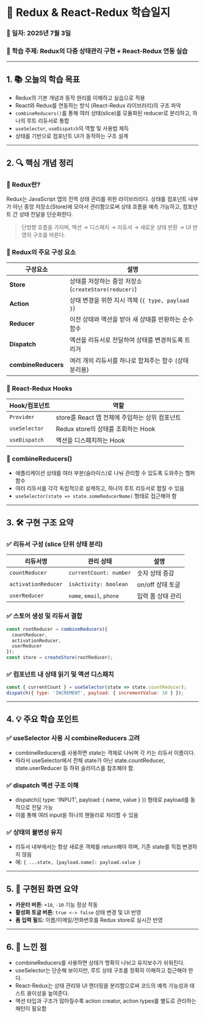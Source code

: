 
# 📝 Redux & React-Redux 학습일지

### 📆 일자: 2025년 7월 3일  
### 🧩 학습 주제: Redux의 다중 상태관리 구현 + React-Redux 연동 실습

---

## 1. 📚 오늘의 학습 목표

- Redux의 기본 개념과 동작 원리를 이해하고 실습으로 적용
- React와 Redux를 연동하는 방식 (React-Redux 라이브러리)의 구조 파악
- `combineReducers()`를 통해 여러 상태(slice)를 모듈화된 reducer로 분리하고, 하나의 루트 리듀서로 통합
- `useSelector`, `useDispatch`의 역할 및 사용법 체득
- 상태를 기반으로 컴포넌트 UI가 동작하는 구조 설계

---

## 2. 🔍 핵심 개념 정리

### 📌 Redux란?

Redux는 JavaScript 앱의 전역 상태 관리를 위한 라이브러리다. 상태를 컴포넌트 내부가 아닌 중앙 저장소(Store)에 모아서 관리함으로써 상태 흐름을 예측 가능하고, 컴포넌트 간 상태 전달을 단순화한다.

> 단방향 흐름을 가지며, 액션 → 디스패치 → 리듀서 → 새로운 상태 반환 → UI 반영의 구조를 따른다.

### 📌 Redux의 주요 구성 요소

| 구성요소        | 설명 |
|-----------------|------|
| **Store**       | 상태를 저장하는 중앙 저장소 (`createStore(reducer)`) |
| **Action**      | 상태 변경을 위한 지시 객체 (`{ type, payload }`) |
| **Reducer**     | 이전 상태와 액션을 받아 새 상태를 반환하는 순수 함수 |
| **Dispatch**    | 액션을 리듀서로 전달하여 상태를 변경하도록 트리거 |
| **combineReducers** | 여러 개의 리듀서를 하나로 합쳐주는 함수 (상태 분리용) |

### 📌 React-Redux Hooks

| Hook/컴포넌트   | 역할 |
|----------------|------|
| `Provider`     | store를 React 앱 전체에 주입하는 상위 컴포넌트 |
| `useSelector`  | Redux store의 상태를 조회하는 Hook |
| `useDispatch`  | 액션을 디스패치하는 Hook |

### 📌 combineReducers()

- 애플리케이션 상태를 여러 부분(슬라이스)로 나눠 관리할 수 있도록 도와주는 헬퍼 함수
- 여러 리듀서를 각각 독립적으로 설계하고, 하나의 루트 리듀서로 합칠 수 있음
- `useSelector(state => state.someReducerName)` 형태로 접근해야 함

---

## 3. 🛠️ 구현 구조 요약

### ✅ 리듀서 구성 (slice 단위 상태 분리)

| 리듀서명           | 관리 상태               | 설명 |
|--------------------|-------------------------|------|
| `countReducer`     | `currentCount: number`  | 숫자 상태 증감 |
| `activationReducer`| `isActivity: boolean`   | on/off 상태 토글 |
| `userReducer`      | `name`, `email`, `phone`| 입력 폼 상태 관리 |

### ✅ 스토어 생성 및 리듀서 결합

```js
const rootReducer = combineReducers({
  countReducer,
  activationReducer,
  userReducer
});
const store = createStore(rootReducer);
```

### ✅ 컴포넌트 내 상태 읽기 및 액션 디스패치

```js
const { currentCount } = useSelector(state => state.countReducer);
dispatch({ type: 'INCREMENT', payload: { incrementValue: 10 } });
```

---

## 4. 💡 주요 학습 포인트

### ✅ useSelector 사용 시 combineReducers 고려

- combineReducers를 사용하면 state는 객체로 나뉘며 각 키는 리듀서 이름이다.
- 따라서 useSelector에서 전체 state가 아닌 state.countReducer, state.userReducer 등 하위 슬라이스를 참조해야 함.

### ✅ dispatch 액션 구조 이해

- dispatch({ type: 'INPUT', payload: { name, value } }) 형태로 payload를 동적으로 전달 가능
- 이를 통해 여러 input을 하나의 핸들러로 처리할 수 있음

### ✅ 상태의 불변성 유지

- 리듀서 내부에서는 항상 새로운 객체를 return해야 하며, 기존 state를 직접 변경하지 않음
- 예: `{ ...state, [payload.name]: payload.value }`

---

## 5. 🧪 구현된 화면 요약

- **카운터 버튼**: `+10`, `-10` 기능 정상 작동
- **활성화 토글 버튼**: `true <-> false` 상태 변경 및 UI 반영
- **폼 입력 필드**: 이름/이메일/전화번호를 Redux store로 실시간 반영

---

## 6. 🧭 느낀 점

- combineReducers를 사용하면 상태가 명확히 나뉘고 유지보수가 쉬워진다.
- useSelector는 단순해 보이지만, 루트 상태 구조를 정확히 이해하고 접근해야 한다.
- React-Redux는 상태 관리와 UI 렌더링을 분리함으로써 코드의 예측 가능성과 테스트 용이성을 높여준다.
- 액션 타입과 구조가 많아질수록 action creator, action types를 별도로 관리하는 패턴이 필요함
